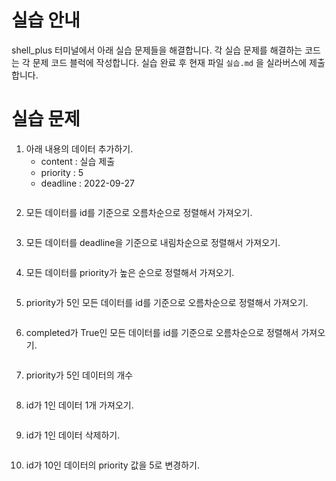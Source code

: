 # 실습 안내

shell_plus 터미널에서 아래 실습 문제들을 해결합니다.
각 실습 문제를 해결하는 코드는 각 문제 코드 블럭에 작성합니다.
실습 완료 후 현재 파일 `실습.md` 을 실라버스에 제출합니다.

# 실습 문제

1. 아래 내용의 데이터 추가하기.
   - content : 실습 제출
   - priority : 5
   - deadline : 2022-09-27

```py

```

2. 모든 데이터를 id를 기준으로 오름차순으로 정렬해서 가져오기.

```py

```

3. 모든 데이터를 deadline을 기준으로 내림차순으로 정렬해서 가져오기.

```py

```

4. 모든 데이터를 priority가 높은 순으로 정렬해서 가져오기.

```py

```

5. priority가 5인 모든 데이터를 id를 기준으로 오름차순으로 정렬해서 가져오기.

```py

```

6. completed가 True인 모든 데이터를 id를 기준으로 오름차순으로 정렬해서 가져오기.

```py

```

7. priority가 5인 데이터의 개수

```py

```

8. id가 1인 데이터 1개 가져오기.

```py

```

9. id가 1인 데이터 삭제하기.

```py

```

10. id가 10인 데이터의 priority 값을 5로 변경하기.

```py

```
